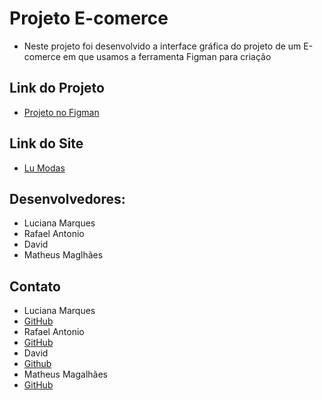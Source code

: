 # Projeto E-comerce
- Neste projeto foi desenvolvido a interface gráfica do projeto de um E-comerce em que usamos a ferramenta Figman para criação

## Link do Projeto
- [Projeto no Figman](https://www.figma.com/file/QjycbquBgouZwyXWBTLxae/Gruppo-8-Projeto-int-1?type=design&node-id=0%3A1&mode=design&t=Ff2c5hzVPMUUfwDz-1)

## Link do Site
- [Lu Modas](http://127.0.0.1:5500/home.html)

## Desenvolvedores:
* Luciana Marques
* Rafael Antonio
* David
* Matheus Maglhães

## Contato
* Luciana Marques
* [GitHub](https://github.com/LucianaMarques97)
* Rafael Antonio
* [GitHub](https://github.com/RafaelMoreiraDev)
* David
* [Github](https://github.com/davidfjr)
* Matheus Magalhães
* [GitHub](https://github.com/mmagdev)

